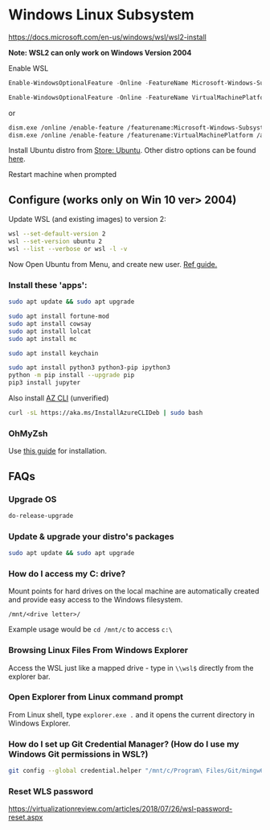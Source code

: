 
# Windows Linux Subsystem 
https://docs.microsoft.com/en-us/windows/wsl/wsl2-install

**Note: WSL2 can only work on Windows Version 2004**

Enable WSL

```powershell
Enable-WindowsOptionalFeature -Online -FeatureName Microsoft-Windows-Subsystem-Linux -All -NoRestart

Enable-WindowsOptionalFeature -Online -FeatureName VirtualMachinePlatform -All -NoRestart
```

or 
```bash
dism.exe /online /enable-feature /featurename:Microsoft-Windows-Subsystem-Linux /all /norestart
dism.exe /online /enable-feature /featurename:VirtualMachinePlatform /all /norestart
```

Install Ubuntu distro from [Store: Ubuntu](https://www.microsoft.com/en-us/p/ubuntu/9nblggh4msv6). Other distro options can be found [here](https://docs.microsoft.com/en-us/windows/wsl/install-win10#install-your-linux-distribution-of-choice). 

Restart machine when prompted

## Configure (works only on Win 10 ver> 2004)

Update WSL (and existing images) to version 2:
```bash
wsl --set-default-version 2
wsl --set-version ubuntu 2
wsl --list --verbose or wsl -l -v
```

Now Open Ubuntu from Menu, and create new user. [Ref guide.](https://docs.microsoft.com/en-us/windows/wsl/initialize-distro)

### Install these 'apps':
```bash
sudo apt update && sudo apt upgrade

sudo apt install fortune-mod
sudo apt install cowsay
sudo apt install lolcat
sudo apt install mc

sudo apt install keychain

sudo apt install python3 python3-pip ipython3
python -m pip install --upgrade pip
pip3 install jupyter
```

Also install [AZ CLI](https://docs.microsoft.com/en-us/cli/azure/install-azure-cli-apt?view=azure-cli-latest) (unverified)
```bash
curl -sL https://aka.ms/InstallAzureCLIDeb | sudo bash
```

### OhMyZsh

Use [this guide](zsh.md) for installation.

## FAQs

### Upgrade OS
```bash
do-release-upgrade
```

### Update & upgrade your distro's packages
```bash
sudo apt update && sudo apt upgrade
```

### How do I access my C: drive?
Mount points for hard drives on the local machine are automatically created and provide easy access to the Windows filesystem.

`/mnt/<drive letter>/`

Example usage would be `cd /mnt/c` to access `c:\`

### Browsing Linux Files From Windows Explorer

Access the WSL just like a mapped drive - type in `\\wsl$` directly from the explorer bar.

### Open Explorer from Linux command prompt

From Linux shell, type `explorer.exe .` and it opens the current directory in Windows Explorer.

### How do I set up Git Credential Manager? (How do I use my Windows Git permissions in WSL?)

```bash
git config --global credential.helper "/mnt/c/Program\ Files/Git/mingw64/libexec/git-core/git-credential-manager.exe"
```

### Reset WLS password
https://virtualizationreview.com/articles/2018/07/26/wsl-password-reset.aspx